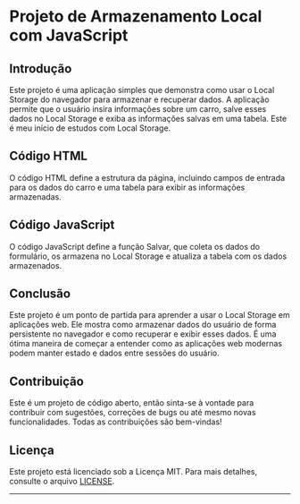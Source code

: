 # Projeto de Armazenamento Local com JavaScript

## Introdução
Este projeto é uma aplicação simples que demonstra como usar o Local Storage do navegador para armazenar e recuperar dados. A aplicação permite que o usuário insira informações sobre um carro, salve esses dados no Local Storage e exiba as informações salvas em uma tabela. Este é meu início de estudos com Local Storage.

## Código HTML
O código HTML define a estrutura da página, incluindo campos de entrada para os dados do carro e uma tabela para exibir as informações armazenadas.

## Código JavaScript
O código JavaScript define a função Salvar, que coleta os dados do formulário, os armazena no Local Storage e atualiza a tabela com os dados armazenados.

## Conclusão
Este projeto é um ponto de partida para aprender a usar o Local Storage em aplicações web. Ele mostra como armazenar dados do usuário de forma persistente no navegador e como recuperar e exibir esses dados. É uma ótima maneira de começar a entender como as aplicações web modernas podem manter estado e dados entre sessões do usuário.

## Contribuição 

Este é um projeto de código aberto, então sinta-se à vontade para contribuir com sugestões, correções de bugs ou até mesmo novas funcionalidades. Todas as contribuições são bem-vindas!

## Licença 

Este projeto está licenciado sob a Licença MIT. Para mais detalhes, consulte o arquivo [LICENSE](LICENSE).

---
